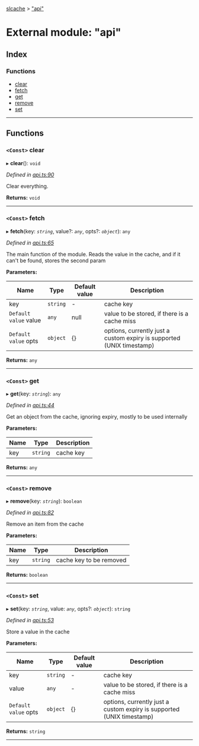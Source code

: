 [slcache](../README.md) > ["api"](../modules/_api_.md)

# External module: "api"

## Index

### Functions

* [clear](_api_.md#clear)
* [fetch](_api_.md#fetch)
* [get](_api_.md#get)
* [remove](_api_.md#remove)
* [set](_api_.md#set)

---

## Functions

<a id="clear"></a>

### `<Const>` clear

▸ **clear**(): `void`

*Defined in [api.ts:90](https://github.com/bradens/slcache/blob/fd925a6/src/api.ts#L90)*

Clear everything.

**Returns:** `void`

___
<a id="fetch"></a>

### `<Const>` fetch

▸ **fetch**(key: *`string`*, value?: *`any`*, opts?: *`object`*): `any`

*Defined in [api.ts:65](https://github.com/bradens/slcache/blob/fd925a6/src/api.ts#L65)*

The main function of the module. Reads the value in the cache, and if it can't be found, stores the second param

**Parameters:**

| Name | Type | Default value | Description |
| ------ | ------ | ------ | ------ |
| key | `string` | - |  cache key |
| `Default value` value | `any` |  null |  value to be stored, if there is a cache miss |
| `Default value` opts | `object` |  {} |  options, currently just a custom expiry is supported (UNIX timestamp) |

**Returns:** `any`

___
<a id="get"></a>

### `<Const>` get

▸ **get**(key: *`string`*): `any`

*Defined in [api.ts:44](https://github.com/bradens/slcache/blob/fd925a6/src/api.ts#L44)*

Get an object from the cache, ignoring expiry, mostly to be used internally

**Parameters:**

| Name | Type | Description |
| ------ | ------ | ------ |
| key | `string` |  cache key |

**Returns:** `any`

___
<a id="remove"></a>

### `<Const>` remove

▸ **remove**(key: *`string`*): `boolean`

*Defined in [api.ts:82](https://github.com/bradens/slcache/blob/fd925a6/src/api.ts#L82)*

Remove an item from the cache

**Parameters:**

| Name | Type | Description |
| ------ | ------ | ------ |
| key | `string` |  cache key to be removed |

**Returns:** `boolean`

___
<a id="set"></a>

### `<Const>` set

▸ **set**(key: *`string`*, value: *`any`*, opts?: *`object`*): `string`

*Defined in [api.ts:53](https://github.com/bradens/slcache/blob/fd925a6/src/api.ts#L53)*

Store a value in the cache

**Parameters:**

| Name | Type | Default value | Description |
| ------ | ------ | ------ | ------ |
| key | `string` | - |  cache key |
| value | `any` | - |  value to be stored, if there is a cache miss |
| `Default value` opts | `object` |  {} |  options, currently just a custom expiry is supported (UNIX timestamp) |

**Returns:** `string`

___


